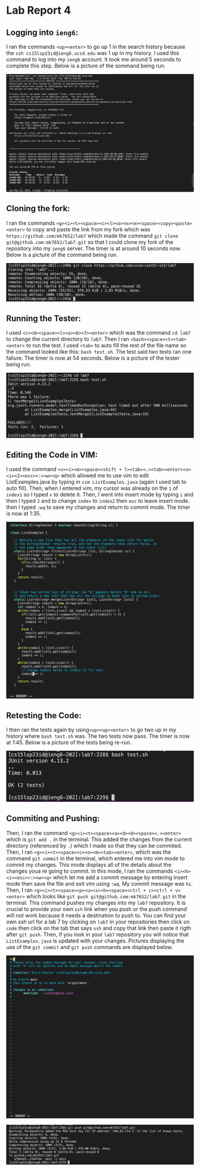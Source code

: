 # Lab Report 4

## Logging into `ieng6`:

I ran the commands `<up><enter>` to go up 1 in the search history because the `ssh cs15lsp23id@ieng6.ucsd.edu` was 1 up in my history. I used this command to log into my `ieng6` account. It took me around 5 seconds to complete this step. Below is a picture of the sommand being run.

![Image](CSE15L_LAB4_1.png)

## Cloning the fork:

I ran the commands `<g><i><t><space><c><l><o><n><e><space><copy><paste><enter>` to copy and paste the link from my fork which was `https://github.com/mk7652/lab7` which made the command `git clone git@github.com:mk7652/lab7.git` so that I could clone my fork of the repository into my `ieng6` server. The timer is at around 10 seconds now. Below is a picture of the command being run.

![Image](CSE15L_LAB4_2.1.png)

## Running the Tester:

I used `<c><d><space><l><a><b><7><enter>` which was the command `cd lab7` to change the current directory to `lab7`. Then I ran `<bash><space><t><tab><enter>` to run the test. I used `<tab>` to auto fill the rest of the file name so the command looked like this: `bash test.sh`. The test said two tests ran one faliure. The timer is now at 54 seconds. Below is a picture of the tester being run.

![Image](CSE15L_LAB4_3.1.png)

## Editing the Code in VIM:

I used the command `<v><i><m><space><shift + l><tab><.><tab><enter><x><i><2><esc><:><w><q>` which allowed me to use vim to edit ListExamples.java by typing in `vim ListExamples.java` (again I used tab to auto fill). Then, when I entered vim, my cursor was already on the `1` of `index1` so I typed `x` to delete it. Then, I went into insert mode by typing `i` and then I typed `2` and to change `index` to `index2` then `esc` to leave insert mode. then I typed `:wq` to save my changes and return to commit mode. The timer is now at 1:35.

![Image](CSE15L_LAB4_4.png)

## Retesting the Code:

I then ran the tests again by using`<up><up><enter>` to go two up in my history where `bash test.sh` was. The two tests now pass. The timer is now at 1:45. Below is a picture of the tests being re-run.

![Image](CSE_LAB4_5.png)

## Commiting and Pushing:

Then, I ran the command `<g><i><t><space><a><d><d><space><.><enter>` which is `git add .` in the terminal. This added the changes from the current directory (referenced by `.`) which I made so that they can be commited. Then, I ran `<g><i><t><space><c><o><m><tab><enter>`, which was the command `git commit` in the terminal, which entered me into vim mode to commit my changes. This mode displays all of the details about the changes youa re going to commit. In this mode, I ran the commands `<i><h><i><esc><:><w><q>` which let me add a commit message by entering insert mode then save the file and exit vim using `:wq`. My commit message was `hi`. Then, I ran `<g><i><t><space><p><u><s><h><space><ctrl + c><ctrl + v><enter>` which looks like `git push git@github.com:mk7652/lab7.git` in the terminal. This command pushes my changes into my `lab7` repository. It is crucial to provide your own `ssh` link when you push or the push command will not work because it needs a destination to push to. You can find your own ssh url for a lab 7 by clicking on `lab7` in your repositories then click on `code` then click on the tab that says `ssh` and copy that link then paste it rigth after `git push`. Then, if you look in your `lab7` repository you will notice that `ListExamples.java` is updated with your changes. Pictures displaying the use of the `git commit` and `git push` commands are displayed below.  

![Image](CSE15L_LAB4_6.1.png)

![Image](CSE15L_LAB4_6.png)
